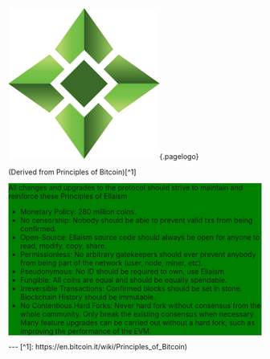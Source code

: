 ![Logo](/uploads/logo.png "Logo"){.pagelogo}
<!-- TITLE: Principles -->
<!-- SUBTITLE: Ellaism - A stable network with no premine and no dev fees -->

(Derived from Principles of Bitcoin)[^1]
<div id="mydiv" style="background:green">
All changes and upgrades to the protocol should strive to maintain and reinforce these Principles of Ellaism

* Monetary Policy: 280 million coins.
* No censorship: Nobody should be able to prevent valid txs from being confirmed.
* Open-Source: Ellaism source code should always be open for anyone to read, modify, copy, share.
* Permissionless: No arbitrary gatekeepers should ever prevent anybody from being part of the network (user, node, miner, etc).
* Pseudonymous: No ID should be required to own, use Ellaism.
* Fungible: All coins are equal and should be equally spendable.
* Irreversible Transactions: Confirmed blocks should be set in stone. Blockchain History should be immutable.
* No Contentious Hard Forks: Never hard fork without consensus from the whole community. Only break the existing consensus when necessary.
Many feature upgrades can be carried out without a hard fork, such as improving the performance of the EVM.
</div>
---
[^1]: https://en.bitcoin.it/wiki/Principles_of_Bitcoin)